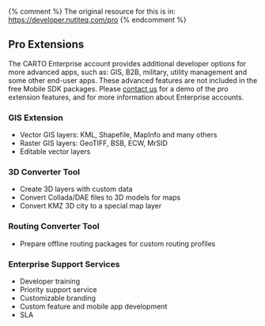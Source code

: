 {% comment %}
The original resource for this is in:
https://developer.nutiteq.com/pro
{% endcomment %}

## Pro Extensions

The CARTO Enterprise account provides additional developer options for more advanced apps, such as: GIS, B2B, military, utility management and some other end-user apps. These advanced features are not included in the free Mobile SDK packages. Please [contact us](mailto:sales@cartodb.com) for a demo of the pro extension features, and for more information about Enterprise accounts.

### GIS Extension

- Vector GIS layers: KML, Shapefile, MapInfo and many others
- Raster GIS layers: GeoTIFF, BSB, ECW, MrSID
- Editable vector layers

### 3D Converter Tool
- Create 3D layers with custom data
- Convert Collada/DAE files to 3D models for maps
- Convert KMZ 3D city to a special map layer

### Routing Converter Tool
- Prepare offline routing packages for custom routing profiles

### Enterprise Support Services
- Developer training
- Priority support service
- Customizable branding
- Custom feature and mobile app development
- SLA

